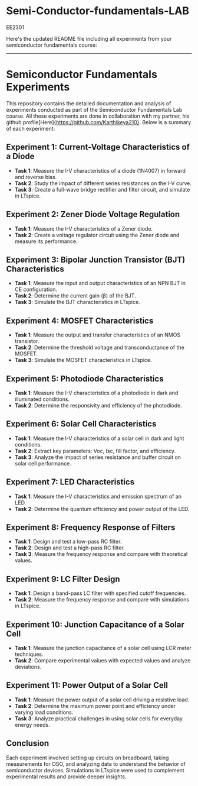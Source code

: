 # Semi-Conductor-fundamentals-LAB
EE2301

Here's the updated README file including all experiments from your semiconductor fundamentals course:

---

# Semiconductor Fundamentals Experiments

This repository contains the detailed documentation and analysis of experiments conducted as part of the Semiconductor Fundamentals Lab course. All these experiments are done in collaboration with my partner, his github profile[Here]{https://github.com/Karthikeya210}. Below is a summary of each experiment:

## Experiment 1: Current-Voltage Characteristics of a Diode
- **Task 1**: Measure the I-V characteristics of a diode (1N4007) in forward and reverse bias.
- **Task 2**: Study the impact of different series resistances on the I-V curve.
- **Task 3**: Create a full-wave bridge rectifier and filter circuit, and simulate in LTspice.

## Experiment 2: Zener Diode Voltage Regulation
- **Task 1**: Measure the I-V characteristics of a Zener diode.
- **Task 2**: Create a voltage regulator circuit using the Zener diode and measure its performance.

## Experiment 3: Bipolar Junction Transistor (BJT) Characteristics
- **Task 1**: Measure the input and output characteristics of an NPN BJT in CE configuration.
- **Task 2**: Determine the current gain (β) of the BJT.
- **Task 3**: Simulate the BJT characteristics in LTspice.

## Experiment 4: MOSFET Characteristics
- **Task 1**: Measure the output and transfer characteristics of an NMOS transistor.
- **Task 2**: Determine the threshold voltage and transconductance of the MOSFET.
- **Task 3**: Simulate the MOSFET characteristics in LTspice.

## Experiment 5: Photodiode Characteristics
- **Task 1**: Measure the I-V characteristics of a photodiode in dark and illuminated conditions.
- **Task 2**: Determine the responsivity and efficiency of the photodiode.

## Experiment 6: Solar Cell Characteristics
- **Task 1**: Measure the I-V characteristics of a solar cell in dark and light conditions.
- **Task 2**: Extract key parameters: Voc, Isc, fill factor, and efficiency.
- **Task 3**: Analyze the impact of series resistance and buffer circuit on solar cell performance.

## Experiment 7: LED Characteristics
- **Task 1**: Measure the I-V characteristics and emission spectrum of an LED.
- **Task 2**: Determine the quantum efficiency and power output of the LED.

## Experiment 8: Frequency Response of Filters
- **Task 1**: Design and test a low-pass RC filter.
- **Task 2**: Design and test a high-pass RC filter.
- **Task 3**: Measure the frequency response and compare with theoretical values.

## Experiment 9: LC Filter Design
- **Task 1**: Design a band-pass LC filter with specified cutoff frequencies.
- **Task 2**: Measure the frequency response and compare with simulations in LTspice.

## Experiment 10: Junction Capacitance of a Solar Cell
- **Task 1**: Measure the junction capacitance of a solar cell using LCR meter techniques.
- **Task 2**: Compare experimental values with expected values and analyze deviations.

## Experiment 11: Power Output of a Solar Cell
- **Task 1**: Measure the power output of a solar cell driving a resistive load.
- **Task 2**: Determine the maximum power point and efficiency under varying load conditions.
- **Task 3**: Analyze practical challenges in using solar cells for everyday energy needs.

## Conclusion
Each experiment involved setting up circuits on breadboard, taking measurements for OSO, and analyzing data to understand the behavior of semiconductor devices. Simulations in LTspice were used to complement experimental results and provide deeper insights.


